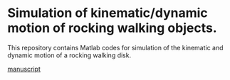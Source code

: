 # Simulation of kinematic/dynamic motion of rocking walking objects.

This repository contains Matlab codes for simulation of the kinematic and dynamic motion of a rocking walking disk.

[manuscript](http://junseo.people.ust.hk/papers/rnw.pdf)
 





